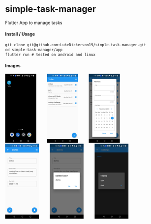 # simple-task-manager
Flutter App to manage tasks

#### Install / Usage
```
git clone git@github.com:LukeDickerson19/simple-task-manager.git
cd simple-task-manager/app
flutter run # tested on android and linux
```

#### Images

<p allign="center">
  <img src="/images/screenshots/app_icon.jpg?raw=true" width="20%">
&nbsp; &nbsp; &nbsp; &nbsp;
  <img src="/images/screenshots/four_tasks_to_do.jpg?raw=true" width="20%">
&nbsp; &nbsp; &nbsp; &nbsp;
  <img src="/images/screenshots/add_task.jpg?raw=true" width="20%">
&nbsp; &nbsp; &nbsp; &nbsp;
  <img src="/images/screenshots/task_details_page.jpg?raw=true" width="110" height="244">
&nbsp; &nbsp; &nbsp; &nbsp;
  <img src="/images/screenshots/delete_task_from_task_details_page.jpg?raw=true" width="110" height="244">
&nbsp; &nbsp; &nbsp; &nbsp;
  <img src="/images/screenshots/dark_theme.jpg?raw=true" width="110" height="244">
</p>
